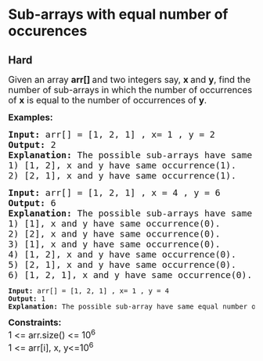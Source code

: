 # Sub-arrays with equal number of occurences
## Hard
<div class="problems_problem_content__Xm_eO"><p><span style="font-size: 18px;">Given an array <strong>arr[] </strong>and two integers say, <strong>x&nbsp;</strong>and <strong>y</strong>, find the number of sub-arrays in which the number of occurrences of <strong>x</strong> is equal to the number of occurrences of <strong>y</strong>.</span></p>
<p><span style="font-size: 18px;"><strong>Examples:</strong></span></p>
<pre><span style="font-size: 18px;"><strong>Input: </strong>arr[] = [1, 2, 1] , x= 1 , y = 2
<strong>Output:</strong> 2
<strong>Explanation: </strong>The possible sub-arrays have same equal number of occurrences of x and y are:
1) [1, 2], x and y have same occurrence(1).
2) [2, 1], x and y have same occurrence(1).<br></span></pre>
<pre><span style="font-size: 18px;"><strong>Input: </strong>arr[] = [1, 2, 1] , x = 4 , y = 6
<strong>Output:</strong> 6
<strong>Explanation: </strong>The possible sub-arrays have same equal number of occurrences of x and y are:
1) [1], x and y have same occurrence(0).
2) [2], x and y have same occurrence(0).
3) [1], x and y have same occurrence(0).
4) [1, 2], x and y have same occurrence(0).
5) [2, 1], x and y have same occurrence(0).
6) [1, 2, 1], x and y have same occurrence(0).<br></span></pre>
<pre><strong>Input: </strong>arr[] = [1, 2, 1] , x= 1 , y = 4
<strong>Output:</strong> 1
<strong>Explanation: </strong>The possible sub-array have same equal number of occurrences of x and y is: [2], x and y have same occurrence(0)</pre>
<p><span style="font-size: 18px;"><strong>Constraints:&nbsp;</strong><br>1 &lt;= arr.size() &lt;= 10<sup>6</sup><br>1 &lt;= arr[i], x, y&lt;=10<sup>6</sup></span></p></div>